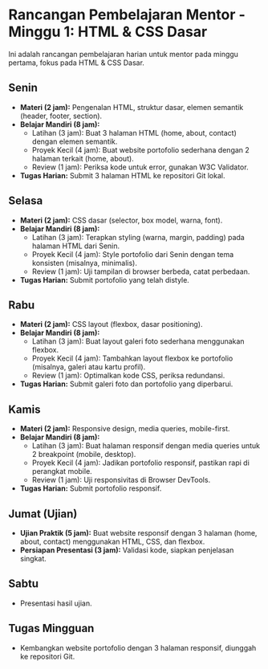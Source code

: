 # Rancangan Pembelajaran Mentor - Minggu 1: HTML & CSS Dasar

Ini adalah rancangan pembelajaran harian untuk mentor pada minggu pertama, fokus pada HTML & CSS Dasar.

## Senin

*   **Materi (2 jam):** Pengenalan HTML, struktur dasar, elemen semantik (header, footer, section).
*   **Belajar Mandiri (8 jam):**
    *   Latihan (3 jam): Buat 3 halaman HTML (home, about, contact) dengan elemen semantik.
    *   Proyek Kecil (4 jam): Buat website portofolio sederhana dengan 2 halaman terkait (home, about).
    *   Review (1 jam): Periksa kode untuk error, gunakan W3C Validator.
*   **Tugas Harian:** Submit 3 halaman HTML ke repositori Git lokal.

## Selasa

*   **Materi (2 jam):** CSS dasar (selector, box model, warna, font).
*   **Belajar Mandiri (8 jam):**
    *   Latihan (3 jam): Terapkan styling (warna, margin, padding) pada halaman HTML dari Senin.
    *   Proyek Kecil (4 jam): Style portofolio dari Senin dengan tema konsisten (misalnya, minimalis).
    *   Review (1 jam): Uji tampilan di browser berbeda, catat perbedaan.
*   **Tugas Harian:** Submit portofolio yang telah distyle.

## Rabu

*   **Materi (2 jam):** CSS layout (flexbox, dasar positioning).
*   **Belajar Mandiri (8 jam):**
    *   Latihan (3 jam): Buat layout galeri foto sederhana menggunakan flexbox.
    *   Proyek Kecil (4 jam): Tambahkan layout flexbox ke portofolio (misalnya, galeri atau kartu profil).
    *   Review (1 jam): Optimalkan kode CSS, periksa redundansi.
*   **Tugas Harian:** Submit galeri foto dan portofolio yang diperbarui.

## Kamis

*   **Materi (2 jam):** Responsive design, media queries, mobile-first.
*   **Belajar Mandiri (8 jam):**
    *   Latihan (3 jam): Buat halaman responsif dengan media queries untuk 2 breakpoint (mobile, desktop).
    *   Proyek Kecil (4 jam): Jadikan portofolio responsif, pastikan rapi di perangkat mobile.
    *   Review (1 jam): Uji responsivitas di Browser DevTools.
*   **Tugas Harian:** Submit portofolio responsif.

## Jumat (Ujian)

*   **Ujian Praktik (5 jam):** Buat website responsif dengan 3 halaman (home, about, contact) menggunakan HTML, CSS, dan flexbox.
*   **Persiapan Presentasi (3 jam):** Validasi kode, siapkan penjelasan singkat.

## Sabtu

*   Presentasi hasil ujian.

## Tugas Mingguan

*   Kembangkan website portofolio dengan 3 halaman responsif, diunggah ke repositori Git.